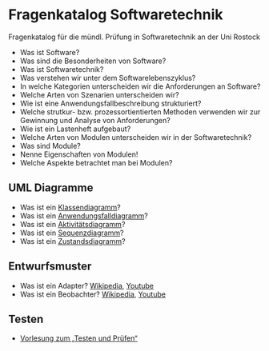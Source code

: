 # Fragenkatalog Softwaretechnik
Fragenkatalog für die mündl. Prüfung in Softwaretechnik an der Uni Rostock

* Was ist Software?
* Was sind die Besonderheiten von Software?
* Was ist Softwaretechnik?
* Was verstehen wir unter dem Softwarelebenszyklus?
* In welche Kategorien unterscheiden wir die Anforderungen an Software?
* Welche Arten von Szenarien unterscheiden wir?
* Wie ist eine Anwendungsfallbeschreibung strukturiert?
* Welche strutkur- bzw. prozessortientierten Methoden verwenden wir zur Gewinnung und Analyse von Anforderungen?
* Wie ist ein Lastenheft aufgebaut?
* Welche Arten von Modulen unterscheiden wir in der Softwaretechnik?
* Was sind Module?
* Nenne Eigenschaften von Modulen!
* Welche Aspekte betrachtet man bei Modulen?

## UML Diagramme
* Was ist ein [Klassendiagramm](https://youtu.be/lqH2R4qWrb8?t=1h56s)?
* Was ist ein [Anwendungsfalldiagramm](https://youtu.be/clOiO1RGAR4?t=19m34s)?
* Was ist ein [Aktivitätsdiagramm](https://youtu.be/clOiO1RGAR4?t=25m35s)?
* Was ist ein [Sequenzdiagramm](https://youtu.be/clOiO1RGAR4?t=44m10s)?
* Was ist ein [Zustandsdiagramm](https://youtu.be/clOiO1RGAR4?t=1h3m)?

## Entwurfsmuster
* Was ist ein Adapter? [Wikipedia](https://de.wikipedia.org/wiki/Adapter_(Entwurfsmuster)), [Youtube](https://youtu.be/c2cq_RGjBKE?t=1h18m34s)
* Was ist ein Beobachter? [Wikipedia](https://de.wikipedia.org/wiki/Beobachter_(Entwurfsmuster)), [Youtube](https://youtu.be/DLVeTFEkfqI?t=2m9s)

## Testen
* [Vorlesung zum „Testen und Prüfen“](https://youtu.be/9qTNj9Mbxe4)
